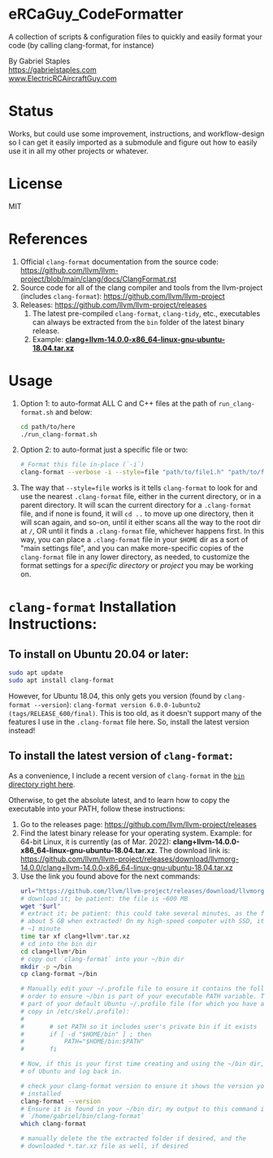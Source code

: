 # eRCaGuy_CodeFormatter

A collection of scripts & configuration files to quickly and easily format your code (by calling clang-format, for instance)

By Gabriel Staples  
https://gabrielstaples.com  
www.ElectricRCAircraftGuy.com  


# Status
Works, but could use some improvement, instructions, and workflow-design so I can get it easily imported as a submodule and figure out how to easily use it in all my other projects or whatever.


# License
MIT


# References

1. Official `clang-format` documentation from the source code: https://github.com/llvm/llvm-project/blob/main/clang/docs/ClangFormat.rst
1. Source code for all of the clang compiler and tools from the llvm-project (includes `clang-format`): https://github.com/llvm/llvm-project
1. Releases: https://github.com/llvm/llvm-project/releases
    1. The latest pre-compiled `clang-format`, `clang-tidy`, etc., executables can always be extracted from the `bin` folder of the latest binary release. 
    1. Example: [**clang+llvm-14.0.0-x86_64-linux-gnu-ubuntu-18.04.tar.xz**](https://github.com/llvm/llvm-project/releases/download/llvmorg-14.0.0/clang+llvm-14.0.0-x86_64-linux-gnu-ubuntu-18.04.tar.xz)


# Usage

1. Option 1: to auto-format ALL C and C++ files at the path of `run_clang-format.sh` and below:
    ```bash
    cd path/to/here
    ./run_clang-format.sh
    ```
1. Option 2: to auto-format just a specific file or two:
    ```bash
    # Format this file in-place (`-i`)
    clang-format --verbose -i --style=file "path/to/file1.h" "path/to/file2.c"
    ```
1. The way that `--style=file` works is it tells `clang-format` to look for and use the nearest `.clang-format` file, either in the current directory, or in a parent directory. It will scan the current directory for a `.clang-format` file, and if none is found, it will `cd ..` to move up one directory, then it will scan again, and so-on, until it either scans all the way to the root dir at `/`, OR until it finds a `.clang-format` file, whichever happens first. In this way, you can place a `.clang-format` file in your `$HOME` dir as a sort of "main settings file", and you can make more-specific copies of the `clang-format` file in any lower directory, as needed, to customize the format settings for a _specific directory_ or _project_ you may be working on.


<a id="installation-instructions"></a>
# `clang-format` Installation Instructions:


## To install on Ubuntu 20.04 or later:
```bash
sudo apt update
sudo apt install clang-format
```

However, for Ubuntu 18.04, this only gets you version (found by `clang-format --version`): `clang-format version 6.0.0-1ubuntu2 (tags/RELEASE_600/final)`. This is too old, as it doesn't support many of the features I use in the `.clang-format` file here. So, install the latest version instead!


## To install the latest version of `clang-format`:

As a convenience, I include a recent version of `clang-format` in the [`bin` directory right here](bin).

Otherwise, to get the absolute latest, and to learn how to copy the executable into your PATH, follow these instructions:

1. Go to the releases page: https://github.com/llvm/llvm-project/releases
1. Find the latest binary release for your operating system. Example: for 64-bit Linux, it is currently (as of Mar. 2022): **clang+llvm-14.0.0-x86_64-linux-gnu-ubuntu-18.04.tar.xz**. The download link is: https://github.com/llvm/llvm-project/releases/download/llvmorg-14.0.0/clang+llvm-14.0.0-x86_64-linux-gnu-ubuntu-18.04.tar.xz
1. Use the link you found above for the next commands:
    ```bash
    url="https://github.com/llvm/llvm-project/releases/download/llvmorg-14.0.0/clang+llvm-14.0.0-x86_64-linux-gnu-ubuntu-18.04.tar.xz"
    # download it; be patient: the file is ~600 MB
    wget "$url"
    # extract it; be patient: this could take several minutes, as the file is
    # about 5 GB when extracted! On my high-speed computer with SSD, it took
    # ~1 minute
    time tar xf clang+llvm*.tar.xz
    # cd into the bin dir
    cd clang+llvm*/bin
    # copy out `clang-format` into your ~/bin dir
    mkdir -p ~/bin
    cp clang-format ~/bin
    
    # Manually edit your ~/.profile file to ensure it contains the following in
    # order to ensure ~/bin is part of your executable PATH variable. This is
    # part of your default Ubuntu ~/.profile file (for which you have a backup
    # copy in /etc/skel/.profile):
    #
    #       # set PATH so it includes user's private bin if it exists
    #       if [ -d "$HOME/bin" ] ; then
    #           PATH="$HOME/bin:$PATH"
    #       fi

    # Now, if this is your first time creating and using the ~/bin dir, log out
    # of Ubuntu and log back in. 

    # check your clang-format version to ensure it shows the version you just
    # installed
    clang-format --version
    # Ensure it is found in your ~/bin dir; my output to this command is:
    # `/home/gabriel/bin/clang-format`
    which clang-format

    # manually delete the the extracted folder if desired, and the
    # downloaded *.tar.xz file as well, if desired
    ```
